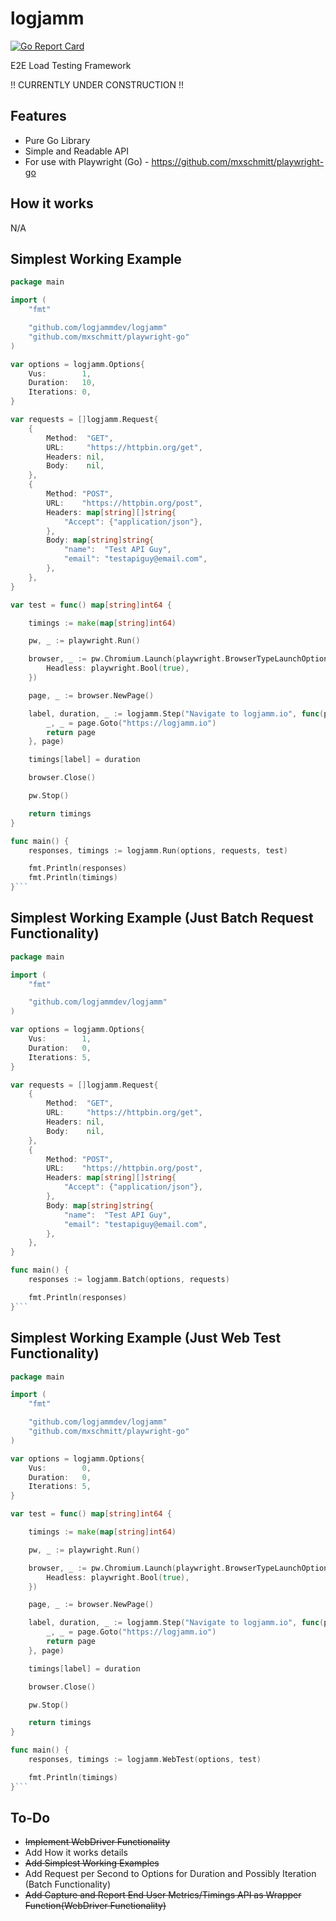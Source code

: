 # logjamm
[![Go Report Card](https://goreportcard.com/badge/github.com/logjamdev/logjam)](https://goreportcard.com/report/github.com/logjamdev/logjam)

E2E Load Testing Framework

!! CURRENTLY UNDER CONSTRUCTION !!

## Features

* Pure Go Library
* Simple and Readable API
* For use with Playwright (Go) - https://github.com/mxschmitt/playwright-go

## How it works

N/A

## Simplest Working Example

```go
package main

import (
	"fmt"

	"github.com/logjammdev/logjamm"
	"github.com/mxschmitt/playwright-go"
)

var options = logjamm.Options{
	Vus:        1,
	Duration:   10,
	Iterations: 0,
}

var requests = []logjamm.Request{
	{
		Method:  "GET",
		URL:     "https://httpbin.org/get",
		Headers: nil,
		Body:    nil,
	},
	{
		Method: "POST",
		URL:    "https://httpbin.org/post",
		Headers: map[string][]string{
			"Accept": {"application/json"},
		},
		Body: map[string]string{
			"name":  "Test API Guy",
			"email": "testapiguy@email.com",
		},
	},
}

var test = func() map[string]int64 {

	timings := make(map[string]int64)

	pw, _ := playwright.Run()

	browser, _ := pw.Chromium.Launch(playwright.BrowserTypeLaunchOptions{
		Headless: playwright.Bool(true),
	})

	page, _ := browser.NewPage()

	label, duration, _ := logjamm.Step("Navigate to logjamm.io", func(page playwright.Page) playwright.Page {
		_, _ = page.Goto("https://logjamm.io")
		return page
	}, page)

	timings[label] = duration

	browser.Close()

	pw.Stop()

	return timings
}

func main() {
	responses, timings := logjamm.Run(options, requests, test)

	fmt.Println(responses)
	fmt.Println(timings)
}```
```

## Simplest Working Example (Just Batch Request Functionality)

```go
package main

import (
	"fmt"

	"github.com/logjammdev/logjamm"
)

var options = logjamm.Options{
	Vus:        1,
	Duration:   0,
	Iterations: 5,
}

var requests = []logjamm.Request{
	{
		Method:  "GET",
		URL:     "https://httpbin.org/get",
		Headers: nil,
		Body:    nil,
	},
	{
		Method: "POST",
		URL:    "https://httpbin.org/post",
		Headers: map[string][]string{
			"Accept": {"application/json"},
		},
		Body: map[string]string{
			"name":  "Test API Guy",
			"email": "testapiguy@email.com",
		},
	},
}

func main() {
	responses := logjamm.Batch(options, requests)

	fmt.Println(responses)
}```
```

## Simplest Working Example (Just Web Test Functionality)

```go
package main

import (
	"fmt"

	"github.com/logjammdev/logjamm"
	"github.com/mxschmitt/playwright-go"
)

var options = logjamm.Options{
	Vus:        0,
	Duration:   0,
	Iterations: 5,
}

var test = func() map[string]int64 {

	timings := make(map[string]int64)

	pw, _ := playwright.Run()

	browser, _ := pw.Chromium.Launch(playwright.BrowserTypeLaunchOptions{
		Headless: playwright.Bool(true),
	})

	page, _ := browser.NewPage()

	label, duration, _ := logjamm.Step("Navigate to logjamm.io", func(page playwright.Page) playwright.Page {
		_, _ = page.Goto("https://logjamm.io")
		return page
	}, page)

	timings[label] = duration

	browser.Close()

	pw.Stop()

	return timings
}

func main() {
	responses, timings := logjamm.WebTest(options, test)

	fmt.Println(timings)
}```
```


## To-Do

* ~~Implement WebDriver Functionality~~
* Add How it works details
* ~~Add Simplest Working Examples~~
* Add Request per Second to Options for Duration and Possibly Iteration (Batch Functionality)
* ~~Add Capture and Report End User Metrics/Timings API as Wrapper Function(WebDriver Functionality)~~
